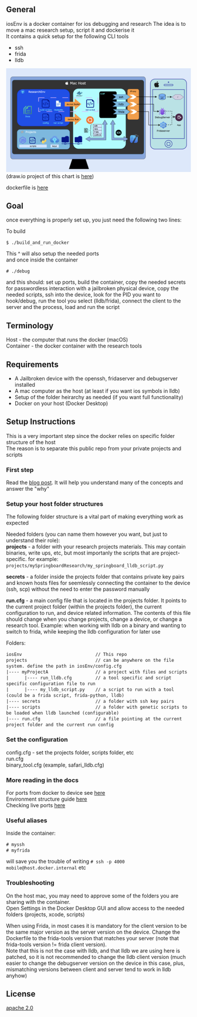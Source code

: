 ## General
iosEnv is a docker container for ios debugging and research
The idea is to move a mac research setup, script it and dockerise it  
It contains a quick setup for the following CLI tools 
- ssh    
- frida  
- lldb


![env overview](./docs/env_pretty.png)
(draw.io project of this chart is [here](./docs/env_pretty.drawio))

dockerfile is [here](./docker/Dockerfile)


## Goal
once everything is properly set up, you just need the following two lines:

To build   
```
$ ./build_and_run_docker
```
This ^ will also setup the needed ports   
and once inside the container   
```
# ./debug
```

and this should: set up ports, build the container, copy the needed secrets for passwordless interaction with a jailbroken physical device, copy the needed scripts, ssh into the device, look for the PID you want to hook/debug, run the tool you select (lldb/frida), connect the client to the server and the process, load and run the script   


## Terminology
Host - the computer that runs the docker (macOS)     
Container - the docker container with the research tools   


## Requirements
- A Jailbroken device with the openssh, fridaserver and debugserver installed
- A mac computer as the host (at least if you want ios symbols in lldb)   
- Setup of the folder heirarchy as needed (if you want full functionality)   
- Docker on your host (Docker Desktop)   


## Setup Instructions
This is a very important step since the docker relies on specific folder structure of the host   
The reason is to separate this public repo from your private projects and scripts   

### First step
Read the [blog post](https://chensokolovsky.github.io/FuzzerAmoreBlog/posts/ios_research_docker_env.html). It will help you understand many of the concepts and answer the "why"   


### Setup your host folder structures
The following folder structure is a vital part of making everything work as expected   

Needed folders (you can name them however you want, but just to understand their role):  
**projects** - a folder with your research projects materials. This may contain binaries, write ups, etc, but most importanly the scripts that are project-specific. for example: ```projects/mySpringboardResearch/my_springboard_lldb_script.py```  

**secrets** - a folder inside the projects folder that contains private key pairs and known hosts files for seemlessly connecting the container to the device (ssh, scp) without the need to enter the password manually  

**run.cfg** - a main config file that is located in the projects folder. It points to the current project folder (within the projects folder), the current configuration to run, and device related information. The contents of this file should change when you change projects, change a device, or change a research tool. Example: when working with lldb on a binary and wanting to switch to frida, while keeping the lldb configuration for later use  

Folders:  
```
iosEnv                            // This repo
projects                          // can be anywhere on the file system. define the path in iosEnv/config.cfg
|---- myProjectA                  // a project with files and scripts
|      |---- run_lldb.cfg         // a tool specific and script specific configuration file to run
|      |---- my_lldb_script.py    // a script to run with a tool (could be a frida script, frida-python, lldb)
|---- secrets                     // a folder with ssh key pairs
|---- scripts                     // a folder with genetic scripts to be loaded when lldb launched (configurable)
|---- run.cfg                     // a file pointing at the current project folder and the current run config
```


### Set the configuration
config.cfg - set the projects folder, scripts folder, etc   
run.cfg   
binary_tool.cfg (example, safari_lldb.cfg)   

  
### More reading in the docs  

For ports from docker to device see [here](./docs/ports_setup_doc.md)    
Environment structure guide [here](./docs/environment_structure.md)   
Checking live ports [here](./docs/check_live_ports.md)  


### Useful aliases  

Inside the container:  
```
# myssh
# myfrida
```
will save you the trouble of writing ```# ssh -p 4000 mobile@host.docker.internal``` etc    



### Troubleshooting  
On the host mac, you may need to approve some of the folders you are sharing with the container.  
Open Settings in the Docker Desktop GUI and allow access to the needed folders (projects, xcode, scripts)   

When using Frida, in most cases it is mandatory for the client version to be the same major version as the server version on the device. Change the Dockerfile to the frida-tools version that matches your server (note that frida-tools version != frida client version).   
Note that this is not the case with lldb, and that lldb we are using here is patched, so it is not recommended to change the lldb client version (much easier to change the debugserver version on the device in this case, plus, mismatching versions between client and server tend to work in lldb anyhow)




## License
[apache 2.0](./LICENSE)